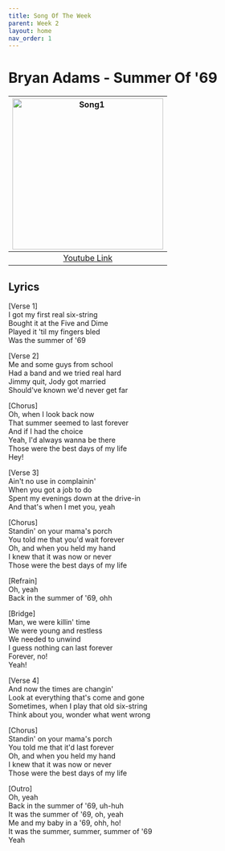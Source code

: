 ```yaml
---
title: Song Of The Week
parent: Week 2
layout: home
nav_order: 1
---
```


# Bryan Adams - Summer Of '69

| <img src="[/assets/images/Summer.jpg](https://github.com/welearntogetherfenicia/emelentary2-y/blob/main/assets/images/Summer.jpg?raw=true)" alt="Song1" width="300"/> |
|:------------------------------------------------------------------------------------------:|
| <a href="https://www.youtube.com/watch?v=eFjjO_lhf9c">Youtube Link</a> |

## Lyrics
[Verse 1] <br />
I got my first real six-string <br />
Bought it at the Five and Dime <br />
Played it 'til my fingers bled <br />
Was the summer of '69 <br />

[Verse 2] <br />
Me and some guys from school <br />
Had a band and we tried real hard <br />
Jimmy quit, Jody got married <br />
Should've known we'd never get far <br />

[Chorus] <br />
Oh, when I look back now <br />
That summer seemed to last forever <br />
And if I had the choice <br />
Yeah, I'd always wanna be there <br />
Those were the best days of my life <br />
Hey! <br />

[Verse 3] <br />
Ain't no use in complainin' <br />
When you got a job to do <br />
Spent my evenings down at the drive-in <br />
And that's when I met you, yeah <br />

[Chorus] <br />
Standin' on your mama's porch <br />
You told me that you'd wait forever <br />
Oh, and when you held my hand <br />
I knew that it was now or never <br />
Those were the best days of my life <br />

[Refrain] <br />
Oh, yeah <br />
Back in the summer of '69, ohh <br />

[Bridge] <br />
Man, we were killin' time <br />
We were young and restless <br />
We needed to unwind <br />
I guess nothing can last forever <br />
Forever, no! <br />
Yeah! <br />

[Verse 4] <br />
And now the times are changin' <br />
Look at everything that's come and gone <br />
Sometimes, when I play that old six-string <br />
Think about you, wonder what went wrong <br />

[Chorus] <br />
Standin' on your mama's porch <br />
You told me that it'd last forever <br />
Oh, and when you held my hand <br />
I knew that it was now or never <br />
Those were the best days of my life <br />

[Outro] <br />
Oh, yeah <br />
Back in the summer of '69, uh-huh <br />
It was the summer of '69, oh, yeah <br />
Me and my baby in a '69, ohh, ho! <br />
It was the summer, summer, summer of '69 <br />
Yeah
